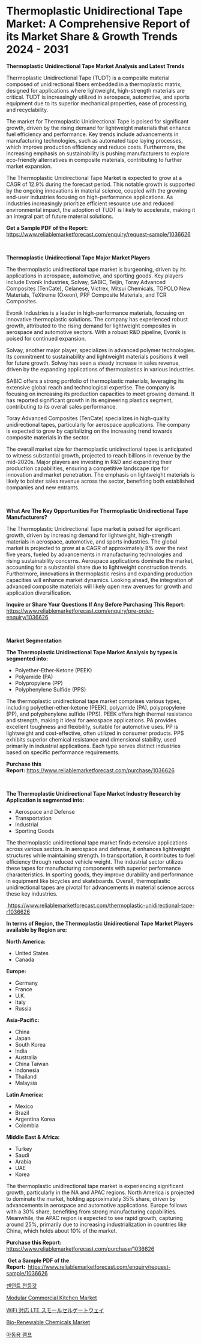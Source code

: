 <p><h1>Thermoplastic Unidirectional Tape Market: A Comprehensive Report of its Market Share & Growth Trends 2024 - 2031</h1></p><p><strong>Thermoplastic Unidirectional Tape Market Analysis and Latest Trends</strong></p>
<p><p>Thermoplastic Unidirectional Tape (TUDT) is a composite material composed of unidirectional fibers embedded in a thermoplastic matrix, designed for applications where lightweight, high-strength materials are critical. TUDT is increasingly utilized in aerospace, automotive, and sports equipment due to its superior mechanical properties, ease of processing, and recyclability. </p><p>The market for Thermoplastic Unidirectional Tape is poised for significant growth, driven by the rising demand for lightweight materials that enhance fuel efficiency and performance. Key trends include advancements in manufacturing technologies, such as automated tape laying processes, which improve production efficiency and reduce costs. Furthermore, the increasing emphasis on sustainability is pushing manufacturers to explore eco-friendly alternatives in composite materials, contributing to further market expansion.</p><p>The Thermoplastic Unidirectional Tape Market is expected to grow at a CAGR of 12.9% during the forecast period. This notable growth is supported by the ongoing innovations in material science, coupled with the growing end-user industries focusing on high-performance applications. As industries increasingly prioritize efficient resource use and reduced environmental impact, the adoption of TUDT is likely to accelerate, making it an integral part of future material solutions.</p></p>
<p><strong>Get a Sample PDF of the Report:&nbsp;</strong> <a href="https://www.reliablemarketforecast.com/enquiry/request-sample/1036626">https://www.reliablemarketforecast.com/enquiry/request-sample/1036626</a></p>
<p>&nbsp;</p>
<p><strong>Thermoplastic Unidirectional Tape Major Market Players</strong></p>
<p><p>The thermoplastic unidirectional tape market is burgeoning, driven by its applications in aerospace, automotive, and sporting goods. Key players include Evonik Industries, Solvay, SABIC, Teijin, Toray Advanced Composites (TenCate), Celanese, Victrex, Mitsui Chemicals, TOPOLO New Materials, TeXtreme (Oxeon), PRF Composite Materials, and TCR Composites.</p><p>Evonik Industries is a leader in high-performance materials, focusing on innovative thermoplastic solutions. The company has experienced robust growth, attributed to the rising demand for lightweight composites in aerospace and automotive sectors. With a robust R&D pipeline, Evonik is poised for continued expansion.</p><p>Solvay, another major player, specializes in advanced polymer technologies. Its commitment to sustainability and lightweight materials positions it well for future growth. Solvay has seen a steady increase in sales revenue, driven by the expanding applications of thermoplastics in various industries.</p><p>SABIC offers a strong portfolio of thermoplastic materials, leveraging its extensive global reach and technological expertise. The company is focusing on increasing its production capacities to meet growing demand. It has reported significant growth in its engineering plastics segment, contributing to its overall sales performance.</p><p>Toray Advanced Composites (TenCate) specializes in high-quality unidirectional tapes, particularly for aerospace applications. The company is expected to grow by capitalizing on the increasing trend towards composite materials in the sector.</p><p>The overall market size for thermoplastic unidirectional tapes is anticipated to witness substantial growth, projected to reach billions in revenue by the mid-2020s. Major players are investing in R&D and expanding their production capabilities, ensuring a competitive landscape ripe for innovation and market penetration. The emphasis on lightweight materials is likely to bolster sales revenue across the sector, benefiting both established companies and new entrants.</p></p>
<p>&nbsp;</p>
<p><strong>What Are The Key Opportunities For Thermoplastic Unidirectional Tape Manufacturers?</strong></p>
<p><p>The Thermoplastic Unidirectional Tape market is poised for significant growth, driven by increasing demand for lightweight, high-strength materials in aerospace, automotive, and sports industries. The global market is projected to grow at a CAGR of approximately 8% over the next five years, fueled by advancements in manufacturing technologies and rising sustainability concerns. Aerospace applications dominate the market, accounting for a substantial share due to lightweight construction trends. Furthermore, innovations in thermoplastic resins and expanding production capacities will enhance market dynamics. Looking ahead, the integration of advanced composite materials will likely open new avenues for growth and application diversification.</p></p>
<p><strong>Inquire or Share Your Questions If Any Before Purchasing This Report:</strong> <a href="https://www.reliablemarketforecast.com/enquiry/pre-order-enquiry/1036626">https://www.reliablemarketforecast.com/enquiry/pre-order-enquiry/1036626</a></p>
<p>&nbsp;</p>
<p><strong>Market Segmentation</strong></p>
<p><strong>The Thermoplastic Unidirectional Tape Market Analysis by types is segmented into:</strong></p>
<p><ul><li>Polyether-Ether-Ketone (PEEK)</li><li>Polyamide (PA)</li><li>Polypropylene (PP)</li><li>Polyphenylene Sulfide (PPS)</li></ul></p>
<p><p>The thermoplastic unidirectional tape market comprises various types, including polyether-ether-ketone (PEEK), polyamide (PA), polypropylene (PP), and polyphenylene sulfide (PPS). PEEK offers high thermal resistance and strength, making it ideal for aerospace applications. PA provides excellent toughness and flexibility, suitable for automotive uses. PP is lightweight and cost-effective, often utilized in consumer products. PPS exhibits superior chemical resistance and dimensional stability, used primarily in industrial applications. Each type serves distinct industries based on specific performance requirements.</p></p>
<p><strong>Purchase this Report:&nbsp;</strong><a href="https://www.reliablemarketforecast.com/purchase/1036626">https://www.reliablemarketforecast.com/purchase/1036626</a></p>
<p>&nbsp;</p>
<p><strong>The Thermoplastic Unidirectional Tape Market Industry Research by Application is segmented into:</strong></p>
<p><ul><li>Aerospace and Defense</li><li>Transportation</li><li>Industrial</li><li>Sporting Goods</li></ul></p>
<p><p>The thermoplastic unidirectional tape market finds extensive applications across various sectors. In aerospace and defense, it enhances lightweight structures while maintaining strength. In transportation, it contributes to fuel efficiency through reduced vehicle weight. The industrial sector utilizes these tapes for manufacturing components with superior performance characteristics. In sporting goods, they improve durability and performance in equipment like bicycles and skateboards. Overall, thermoplastic unidirectional tapes are pivotal for advancements in material science across these key industries.</p></p>
<p><a href="https://www.reliablemarketforecast.com/thermoplastic-unidirectional-tape-r1036626">&nbsp;https://www.reliablemarketforecast.com/thermoplastic-unidirectional-tape-r1036626</a></p>
<p><strong>In terms of Region, the Thermoplastic Unidirectional Tape Market Players available by Region are:</strong></p>
<p>
    <p> <strong> North America: </strong>
        <ul>
            <li>United States</li>
            <li>Canada</li>
        </ul>
        </p> 
    <p> <strong> Europe: </strong>
        <ul>
            <li>Germany</li>
            <li>France</li>
            <li>U.K.</li>
            <li>Italy</li>
            <li>Russia</li>
        </ul>
        </p> 
    <p> <strong> Asia-Pacific: </strong>
        <ul>
            <li>China</li>
            <li>Japan</li>
            <li>South Korea</li>
            <li>India</li>
            <li>Australia</li>
            <li>China Taiwan</li>
            <li>Indonesia</li>
            <li>Thailand</li>
            <li>Malaysia</li>
        </ul>
        </p> 
    <p> <strong> Latin America: </strong>
        <ul>
            <li>Mexico</li>
            <li>Brazil</li>
            <li>Argentina Korea</li>
            <li>Colombia</li>
        </ul>
        </p> 
    <p> <strong> Middle East & Africa: </strong>
        <ul>
            <li>Turkey</li>
            <li>Saudi</li>
            <li>Arabia</li>
            <li>UAE</li>
            <li>Korea</li>
        </ul>
    </p>
    </p>
<p><p>The thermoplastic unidirectional tape market is experiencing significant growth, particularly in the NA and APAC regions. North America is projected to dominate the market, holding approximately 35% share, driven by advancements in aerospace and automotive applications. Europe follows with a 30% share, benefiting from strong manufacturing capabilities. Meanwhile, the APAC region is expected to see rapid growth, capturing around 25%, primarily due to increasing industrialization in countries like China, which holds about 10% of the market.</p></p>
<p><strong>Purchase this Report: </strong><a href="https://www.reliablemarketforecast.com/purchase/1036626">https://www.reliablemarketforecast.com/purchase/1036626</a></p>
<p>&nbsp;<strong>Get a Sample PDF of the Report:&nbsp;&nbsp;</strong><a href="https://www.reliablemarketforecast.com/enquiry/request-sample/1036626">https://www.reliablemarketforecast.com/enquiry/request-sample/1036626</a></p>
<p><strong></strong></p>
<p><p><a href="https://medium.com/@troyschroederhs/%ED%8E%9C%EB%8D%98%ED%8A%B8-%EB%9E%A8%ED%94%84%EC%89%90%EC%9D%B4%EB%93%9C-%EC%8B%9C%EC%9E%A5-%EC%A0%84%EB%9E%B5-%ED%86%B5%EC%B0%B0%EB%A0%A5-%ED%8E%9C%EB%8D%98%ED%8A%B8-%EB%9E%A8%ED%94%84%EC%89%90%EC%9D%B4%EB%93%9C-%EC%82%B0%EC%97%85%EC%9D%98-%EC%A0%9C%ED%92%88-%EB%B0%9C%EC%A0%84-%EB%B0%8F-%EC%8B%9C%EC%9E%A5-%EC%84%B8%EB%B6%84%ED%99%94-c8352872228e">펜던트 전등갓</a></p><p><a href="https://www.linkedin.com/pulse/modular-commercial-kitchen-market-outlook-share-analysis-7ya6e?trackingId=bwCCh2yTR4%2B6SEStu0Cz%2BQ%3D%3D">Modular Commercial Kitchen Market</a></p><p><a href="https://medium.com/@hornbakerbarbara/wifi-enabled-lte-small-cell-gateway-market-%E3%81%AF-%E3%82%B3%E3%82%B9%E3%83%88%E7%AE%A1%E7%90%86%E3%81%A8%E5%8A%B9%E7%8E%87%E5%90%91%E4%B8%8A%E3%82%92%E5%84%AA%E5%85%88%E3%81%97%E3%81%BE%E3%81%99-%E3%81%95%E3%82%89%E3%81%AB-%E5%A0%B1%E5%91%8A%E6%9B%B8%E3%81%AF%E5%B8%82%E5%A0%B4%E3%81%AE%E9%9C%80%E8%A6%81%E9%9D%A2%E3%81%A8%E4%BE%9B%E7%B5%A6%E9%9D%A2%E3%81%AE%E4%B8%A1%E6%96%B9%E3%82%92%E3%82%AB%E3%83%90%E3%83%BC%E3%81%97%E3%81%A6%E3%81%84%E3%81%BE%E3%81%99-1aa32734a73b">WiFi 対応 LTE スモールセルゲートウェイ</a></p><p><a href="https://github.com/dringals/Market-Research-Report-List-6/blob/main/bio-renewable-chemicals-market.md">Bio-Renewable Chemicals Market</a></p><p><a href="https://medium.com/@troyschroederhs/2024%EB%85%84%EB%B6%80%ED%84%B0-2031%EB%85%84%EA%B9%8C%EC%A7%80%EC%9D%98-%EA%B8%80%EB%A1%9C%EB%B2%8C-%EC%95%84%EB%8F%99%EC%9A%A9-%EB%9E%A8%ED%94%84-%EC%8B%9C%EC%9E%A5-%EA%B8%B0%ED%9A%8C-%EB%B0%8F-%EC%A0%84%EB%A7%9D-2683bbb3bae3">아동용 램프</a></p></p>